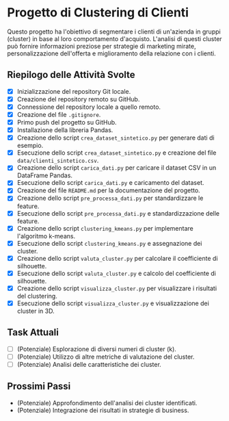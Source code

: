 # Progetto di Clustering di Clienti

Questo progetto ha l'obiettivo di segmentare i clienti di un'azienda in gruppi (cluster) in base al loro comportamento d'acquisto. L'analisi di questi cluster può fornire informazioni preziose per strategie di marketing mirate, personalizzazione dell'offerta e miglioramento della relazione con i clienti.

## Riepilogo delle Attività Svolte

* [X] Inizializzazione del repository Git locale.
* [X] Creazione del repository remoto su GitHub.
* [X] Connessione del repository locale a quello remoto.
* [X] Creazione del file `.gitignore`.
* [X] Primo push del progetto su GitHub.
* [X] Installazione della libreria Pandas.
* [X] Creazione dello script `crea_dataset_sintetico.py` per generare dati di esempio.
* [X] Esecuzione dello script `crea_dataset_sintetico.py` e creazione del file `data/clienti_sintetico.csv`.
* [X] Creazione dello script `carica_dati.py` per caricare il dataset CSV in un DataFrame Pandas.
* [X] Esecuzione dello script `carica_dati.py` e caricamento del dataset.
* [X] Creazione del file `README.md` per la documentazione del progetto.
* [X] Creazione dello script `pre_processa_dati.py` per standardizzare le feature.
* [X] Esecuzione dello script `pre_processa_dati.py` e standardizzazione delle feature.
* [X] Creazione dello script `clustering_kmeans.py` per implementare l'algoritmo k-means.
* [X] Esecuzione dello script `clustering_kmeans.py` e assegnazione dei cluster.
* [X] Creazione dello script `valuta_cluster.py` per calcolare il coefficiente di silhouette.
* [X] Esecuzione dello script `valuta_cluster.py` e calcolo del coefficiente di silhouette.
* [X] Creazione dello script `visualizza_cluster.py` per visualizzare i risultati del clustering.
* [X] Esecuzione dello script `visualizza_cluster.py` e visualizzazione dei cluster in 3D.

## Task Attuali

* [ ] (Potenziale) Esplorazione di diversi numeri di cluster (k).
* [ ] (Potenziale) Utilizzo di altre metriche di valutazione del cluster.
* [ ] (Potenziale) Analisi delle caratteristiche dei cluster.

## Prossimi Passi

* (Potenziale) Approfondimento dell'analisi dei cluster identificati.
* (Potenziale) Integrazione dei risultati in strategie di business.

